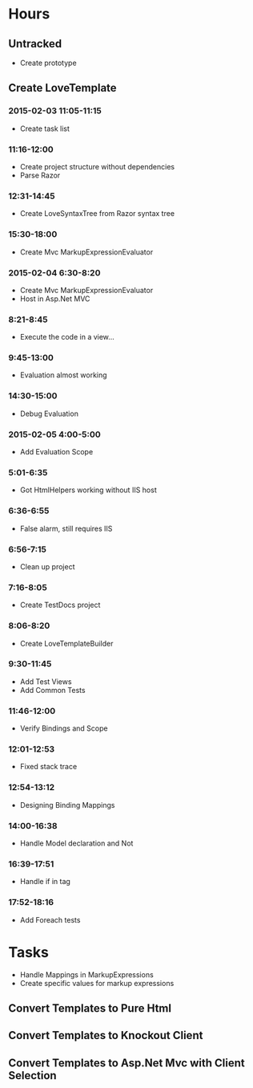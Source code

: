 

# Hours

## Untracked

- Create prototype

## Create LoveTemplate

### 2015-02-03 11:05-11:15

- Create task list

### 11:16-12:00

- Create project structure without dependencies
- Parse Razor

### 12:31-14:45

- Create LoveSyntaxTree from Razor syntax tree

### 15:30-18:00

- Create Mvc MarkupExpressionEvaluator

### 2015-02-04 6:30-8:20

- Create Mvc MarkupExpressionEvaluator
- Host in Asp.Net MVC

### 8:21-8:45

- Execute the code in a view...

### 9:45-13:00

- Evaluation almost working

### 14:30-15:00

- Debug Evaluation

### 2015-02-05 4:00-5:00

- Add Evaluation Scope

### 5:01-6:35

- Got HtmlHelpers working without IIS host

### 6:36-6:55

- False alarm, still requires IIS

### 6:56-7:15

- Clean up project

### 7:16-8:05

- Create TestDocs project

### 8:06-8:20

- Create LoveTemplateBuilder

### 9:30-11:45

- Add Test Views
- Add Common Tests

### 11:46-12:00

- Verify Bindings and Scope

### 12:01-12:53

- Fixed stack trace

### 12:54-13:12

- Designing Binding Mappings

### 14:00-16:38

- Handle Model declaration and Not

### 16:39-17:51

- Handle if in tag

### 17:52-18:16

- Add Foreach tests

# Tasks

- Handle Mappings in MarkupExpressions
- Create specific values for markup expressions

## Convert Templates to Pure Html

## Convert Templates to Knockout Client

## Convert Templates to Asp.Net Mvc with Client Selection
